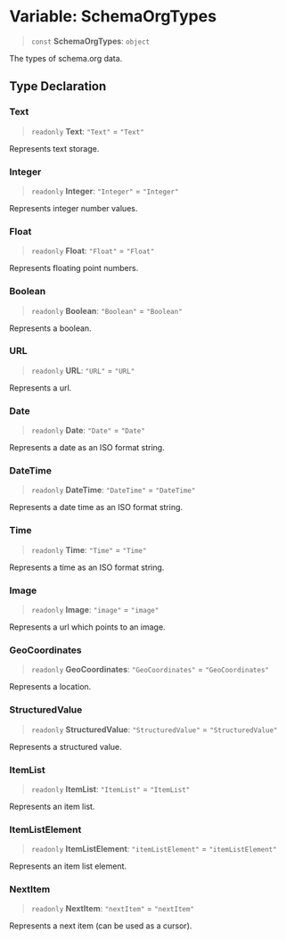 # Variable: SchemaOrgTypes

> `const` **SchemaOrgTypes**: `object`

The types of schema.org data.

## Type Declaration

### Text

> `readonly` **Text**: `"Text"` = `"Text"`

Represents text storage.

### Integer

> `readonly` **Integer**: `"Integer"` = `"Integer"`

Represents integer number values.

### Float

> `readonly` **Float**: `"Float"` = `"Float"`

Represents floating point numbers.

### Boolean

> `readonly` **Boolean**: `"Boolean"` = `"Boolean"`

Represents a boolean.

### URL

> `readonly` **URL**: `"URL"` = `"URL"`

Represents a url.

### Date

> `readonly` **Date**: `"Date"` = `"Date"`

Represents a date as an ISO format string.

### DateTime

> `readonly` **DateTime**: `"DateTime"` = `"DateTime"`

Represents a date time as an ISO format string.

### Time

> `readonly` **Time**: `"Time"` = `"Time"`

Represents a time as an ISO format string.

### Image

> `readonly` **Image**: `"image"` = `"image"`

Represents a url which points to an image.

### GeoCoordinates

> `readonly` **GeoCoordinates**: `"GeoCoordinates"` = `"GeoCoordinates"`

Represents a location.

### StructuredValue

> `readonly` **StructuredValue**: `"StructuredValue"` = `"StructuredValue"`

Represents a structured value.

### ItemList

> `readonly` **ItemList**: `"ItemList"` = `"ItemList"`

Represents an item list.

### ItemListElement

> `readonly` **ItemListElement**: `"itemListElement"` = `"itemListElement"`

Represents an item list element.

### NextItem

> `readonly` **NextItem**: `"nextItem"` = `"nextItem"`

Represents a next item (can be used as a cursor).
